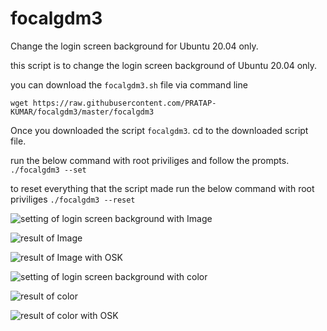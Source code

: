 # focalgdm3
Change the login screen background for Ubuntu 20.04 only.

this script is to change the login screen background of Ubuntu 20.04 only.


you can download the `focalgdm3.sh` file via command line

    wget https://raw.githubusercontent.com/PRATAP-KUMAR/focalgdm3/master/focalgdm3

Once you downloaded the script `focalgdm3`. cd to the downloaded script file.

run the below command with root priviliges and follow the prompts.
`./focalgdm3 --set`

to reset everything that the script made
run the below command with root priviliges
`./focalgdm3 --reset`

![setting of login screen background with Image](https://i.stack.imgur.com/OsXAH.gif)

![result of Image](https://i.stack.imgur.com/ssYjj.png)

![result of Image with OSK](https://i.stack.imgur.com/xcpwT.png)

![setting of login screen background with color](https://i.stack.imgur.com/byU3o.gif)

![result of color](https://i.stack.imgur.com/KmliD.png)

![result of color with OSK](https://i.stack.imgur.com/TFWP5.png)
